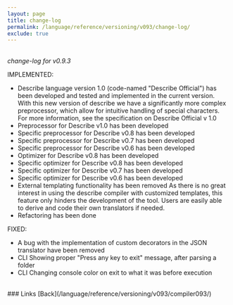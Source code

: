 ```yaml
---
layout: page
title: change-log
permalink: /language/reference/versioning/v093/change-log/
exclude: true
---
```

<br>_change-log for v0.9.3_

IMPLEMENTED:
* Describe language version 1.0 (code-named "Describe Official") has been developed and tested and implemented in the current version. With this new version of describe we have a significantly more complex preprocessor, which allow for intuitive handling of special characters. For more information, see the specification on Describe Official v 1.0
* Preprocessor for Describe v1.0 has been developed
* Specific preprocessor for Describe v0.8 has been developed
* Specific preprocessor for Describe v0.7 has been developed
* Specific preprocessor for Describe v0.6 has been developed
* Optimizer for Describe v0.8 has been developed
* Specific optimizer for Describe v0.8 has been developed
* Specific optimizer for Describe v0.7 has been developed
* Specific optimizer for Describe v0.6 has been developed
* External templating functionality has been removed As there is no great interest in using the describe compiler with customized templates, this feature only hinders the development of the tool. Users are easily able to derive and code their own translators if needed.
* Refactoring has been done

FIXED:
* A bug with the implementation of custom decorators in the JSON translator have been removed
* CLI Showing proper "Press any key to exit" message, after parsing a folder
* CLI Changing console color on exit to what it was before execution


<br>
### Links
[Back](/language/reference/versioning/v093/compiler093/)